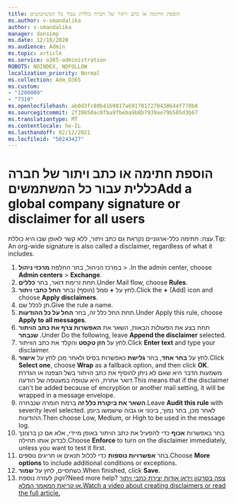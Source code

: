 ```yaml
---
title: הוספת חתימה או כתב ויתור של חברה כללית עבור כל המשתמשים
ms.author: v-smandalika
author: v-smandalika
manager: dansimp
ms.date: 12/18/2020
ms.audience: Admin
ms.topic: article
ms.service: o365-administration
ROBOTS: NOINDEX, NOFOLLOW
localization_priority: Normal
ms.collection: Adm_O365
ms.custom:
- "1200009"
- "7310"
ms.openlocfilehash: ab0d3fc80b41b9017a6917817270438644f770b8
ms.sourcegitcommit: 2f39850ac0fba9fbeba9b8b7939ae79b505d3b67
ms.translationtype: MT
ms.contentlocale: he-IL
ms.lasthandoff: 02/12/2021
ms.locfileid: "50243427"
---
```

# <a name="add-a-global-company-signature-or-disclaimer-for-all-users"></a><span data-ttu-id="f816f-102">הוספת חתימה או כתב ויתור של חברה כללית עבור כל המשתמשים</span><span class="sxs-lookup"><span data-stu-id="f816f-102">Add a global company signature or disclaimer for all users</span></span>

<span data-ttu-id="f816f-103">עצה: חתימה כלל-ארגוניים נקראת גם כתב ויתור, ללא קשר לאופן שבו היא כוללת.</span><span class="sxs-lookup"><span data-stu-id="f816f-103">Tip: An org-wide signature is also called a disclaimer, regardless of what it includes.</span></span>

1. <span data-ttu-id="f816f-104">במרכז הניהול, בחר החלפת **מרכזי ניהול**  >  .</span><span class="sxs-lookup"><span data-stu-id="f816f-104">In the admin center, choose **Admin centers** > **Exchange**.</span></span>
2. <span data-ttu-id="f816f-105">תחת זרימת דואר, בחר **כללים**.</span><span class="sxs-lookup"><span data-stu-id="f816f-105">Under Mail flow, choose **Rules**.</span></span>
3. <span data-ttu-id="f816f-106">לחץ על **+** סמל (הוסף) ובחר **החל כתבי ויתור**.</span><span class="sxs-lookup"><span data-stu-id="f816f-106">Click the **+** (Add) icon and choose **Apply disclaimers**.</span></span>
4. <span data-ttu-id="f816f-107">תן לכלל שם.</span><span class="sxs-lookup"><span data-stu-id="f816f-107">Give the rule a name.</span></span>
5. <span data-ttu-id="f816f-108">תחת החל כלל זה, בחר **החל על כל ההודעות**.</span><span class="sxs-lookup"><span data-stu-id="f816f-108">Under Apply this rule, choose **Apply to all messages**.</span></span>
6. <span data-ttu-id="f816f-109">תחת בצע את הפעולות הבאות, השאר את **האפשרות צרף את כתב הויתור שנבחר** .</span><span class="sxs-lookup"><span data-stu-id="f816f-109">Under Do the following, leave **Append the disclaimer** selected.</span></span>
7. <span data-ttu-id="f816f-110">לחץ על **הזן טקסט** והקלד את כתב הוויתור.</span><span class="sxs-lookup"><span data-stu-id="f816f-110">Click **Enter text** and type your disclaimer.</span></span>
8. <span data-ttu-id="f816f-111">לחץ על **בחר אחד**, בחר **גלישת** כאפשרות בסיס ולאחר מכן לחץ על **אישור**.</span><span class="sxs-lookup"><span data-stu-id="f816f-111">Click **Select one**, choose **Wrap** as a fallback option, and then click **OK**.</span></span> <span data-ttu-id="f816f-112">משמעות הדבר היא שאם לא ניתן להוסיף את כתב הויתור בשל הצפנה או הגדרת דואר אחרת, היא עטופה במעטפה של הודעה.</span><span class="sxs-lookup"><span data-stu-id="f816f-112">This means that if the disclaimer can't be added because of encryption or another mail setting, it will be wrapped in a message envelope.</span></span>
9. <span data-ttu-id="f816f-113">**השאר את ביקורת כלל זה** ברמת חומרה שנבחרה.</span><span class="sxs-lookup"><span data-stu-id="f816f-113">Leave **Audit this rule** with severity level selected.</span></span> <span data-ttu-id="f816f-114">לאחר מכן, בחר נמוך, בינוני או גבוה שישמשו ביומן ההודעות.</span><span class="sxs-lookup"><span data-stu-id="f816f-114">Then choose Low, Medium, or High to be used in the message log.</span></span>
10. <span data-ttu-id="f816f-115">בחר באפשרות **אכוף** כדי להפעיל את כתב הויתור באופן מיידי, אלא אם כן ברצונך לבדוק אותו תחילה.</span><span class="sxs-lookup"><span data-stu-id="f816f-115">Choose **Enforce** to turn on the disclaimer immediately, unless you want to test it first.</span></span>
11. <span data-ttu-id="f816f-116">בחר **אפשרויות נוספות** כדי לכלול תנאים או חריגים נוספים.</span><span class="sxs-lookup"><span data-stu-id="f816f-116">Choose **More options** to include additional conditions or exceptions.</span></span>
12. <span data-ttu-id="f816f-117">כשתסיים, לחץ על **שמור**.</span><span class="sxs-lookup"><span data-stu-id="f816f-117">When finished, click **Save**.</span></span>
13. <span data-ttu-id="f816f-118">זקוק לעזרה נוספת?</span><span class="sxs-lookup"><span data-stu-id="f816f-118">Need more help?</span></span> [<span data-ttu-id="f816f-119">צפה בסרטון וידאו אודות יצירת כתבי ויתור או קריאת המאמר המלא.</span><span class="sxs-lookup"><span data-stu-id="f816f-119">Watch a video about creating disclaimers or read the full article.</span></span>](https://support.office.com/article/2d75860f-c527-4352-a7f6-73eba54c0c72?wt.mc_id=Chat_GlobalSignature)